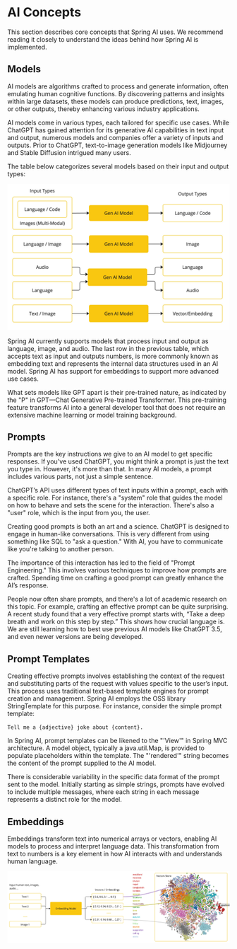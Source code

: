 # AI Concepts
This section describes core concepts that Spring AI uses. We recommend reading it closely to understand the ideas behind how Spring AI is implemented.

## Models
AI models are algorithms crafted to process and generate information, often emulating human cognitive functions. By discovering patterns and insights within large datasets, these models can produce predictions, text, images, or other outputs, thereby enhancing various industry applications.

AI models come in various types, each tailored for specific use cases. While ChatGPT has gained attention for its generative AI capabilities in text input and output, numerous models and companies offer a variety of inputs and outputs. Prior to ChatGPT, text-to-image generation models like Midjourney and Stable Diffusion intrigued many users.

The table below categorizes several models based on their input and output types:

![AI Concepts models](images/spring-ai-concepts-model-types.jpg)


Spring AI currently supports models that process input and output as language, image, and audio. The last row in the previous table, which accepts text as input and outputs numbers, is more commonly known as embedding text and represents the internal data structures used in an AI model. Spring AI has support for embeddings to support more advanced use cases.

What sets models like GPT apart is their pre-trained nature, as indicated by the "P" in GPT—Chat Generative Pre-trained Transformer. This pre-training feature transforms AI into a general developer tool that does not require an extensive machine learning or model training background.

## Prompts

Prompts are the key instructions we give to an AI model to get specific responses. If you've used ChatGPT, you might think a prompt is just the text you type in. However, it's more than that. In many AI models, a prompt includes various parts, not just a simple sentence.

ChatGPT’s API uses different types of text inputs within a prompt, each with a specific role. For instance, there's a "system" role that guides the model on how to behave and sets the scene for the interaction. There's also a "user" role, which is the input from you, the user.

Creating good prompts is both an art and a science. ChatGPT is designed to engage in human-like conversations. This is very different from using something like SQL to "ask a question." With AI, you have to communicate like you're talking to another person.

The importance of this interaction has led to the field of "Prompt Engineering." This involves various techniques to improve how prompts are crafted. Spending time on crafting a good prompt can greatly enhance the AI’s response.

People now often share prompts, and there's a lot of academic research on this topic. For example, crafting an effective prompt can be quite surprising. A recent study found that a very effective prompt starts with, “Take a deep breath and work on this step by step.” This shows how crucial language is. We are still learning how to best use previous AI models like ChatGPT 3.5, and even newer versions are being developed.

## Prompt Templates
Creating effective prompts involves establishing the context of the request and substituting parts of the request with values specific to the user’s input.
This process uses traditional text-based template engines for prompt creation and management. Spring AI employs the OSS library StringTemplate for this purpose.
For instance, consider the simple prompt template:
```
Tell me a {adjective} joke about {content}.

```

In Spring AI, prompt templates can be likened to the "'View'" in Spring MVC architecture. A model object, typically a java.util.Map, is provided to populate placeholders within the template. The "'rendered'" string becomes the content of the prompt supplied to the AI model.

There is considerable variability in the specific data format of the prompt sent to the model. Initially starting as simple strings, prompts have evolved to include multiple messages, where each string in each message represents a distinct role for the model.

## Embeddings

Embeddings transform text into numerical arrays or vectors, enabling AI models to process and interpret language data. This transformation from text to numbers is a key element in how AI interacts with and understands human language.

![Spring AI Embedding](images/spring-ai-embeddings.jpg)

